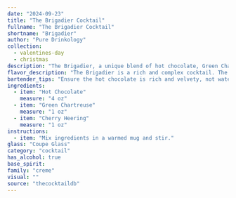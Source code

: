```yaml
---
date: "2024-09-23"
title: "The Brigadier Cocktail"
fullname: "The Brigadier Cocktail"
shortname: "Brigadier"
author: "Pure Drinkology"
collection:
  - valentines-day
  - christmas
description: "The Brigadier, a unique blend of hot chocolate, Green Chartreuse, and Cherry Heering, defies easy categorization. It's likely a modern invention, drawing inspiration from the warm, comforting flavors of traditional hot chocolate and the herbal, bittersweet notes of Chartreuse. "
flavor_description: "The Brigadier is a rich and complex cocktail. The sweetness of hot chocolate is balanced by the herbal bitterness of Green Chartreuse and the cherry liqueur adds a fruity, slightly tart note. Expect a warm, comforting experience with a hint of spice and a lingering herbal finish. The combination is both familiar and surprising, making it a delicious and intriguing drink. "
bartender_tips: "Ensure the hot chocolate is rich and velvety, not watery.  Use a good quality dark chocolate for the best flavor.  Don't overdo the Chartreuse, just a dash for complexity.  Heering adds a cherry sweetness, so adjust accordingly based on the chocolate's sweetness.  Stir gently to avoid diluting the hot chocolate, and serve immediately.  Enjoy! "
ingredients:
  - item: "Hot Chocolate"
    measure: "4 oz"
  - item: "Green Chartreuse"
    measure: "1 oz"
  - item: "Cherry Heering"
    measure: "1 oz"
instructions:
  - item: "Mix ingredients in a warmed mug and stir."
glass: "Coupe Glass"
category: "cocktail"
has_alcohol: true
base_spirit:
family: "creme"
visual: ""
source: "thecocktaildb"
---
```


